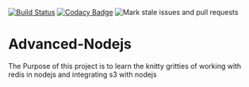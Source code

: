 [![Build Status](https://travis-ci.org/naivedeveloper95/Advanced-Nodejs.svg?branch=master)](https://travis-ci.org/naivedeveloper95/Advanced-Nodejs)
[![Codacy Badge](https://api.codacy.com/project/badge/Grade/243c2e572b4c4ddd933f5d69d893cdc5)](https://app.codacy.com/manual/naivedeveloper95/Advanced-Nodejs?utm_source=github.com&utm_medium=referral&utm_content=naivedeveloper95/Advanced-Nodejs&utm_campaign=Badge_Grade_Dashboard)
![Mark stale issues and pull requests](https://github.com/naivedeveloper95/Advanced-Nodejs/workflows/Mark%20stale%20issues%20and%20pull%20requests/badge.svg)

# Advanced-Nodejs

The Purpose of this project is to learn the knitty gritties of working with redis in nodejs and integrating s3 with nodejs
